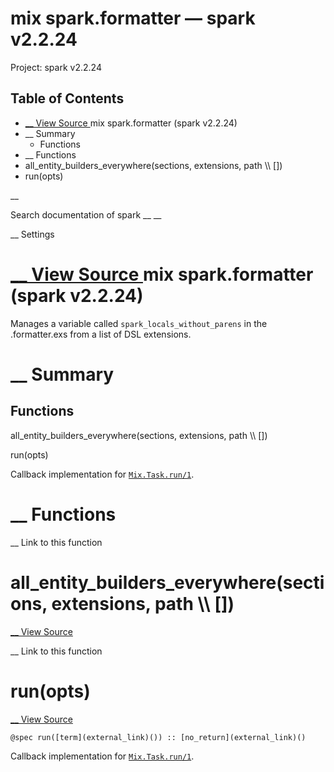 # mix spark.formatter — spark v2.2.24

Project: spark v2.2.24

## Table of Contents

- [ __ View Source ](external_link) mix spark.formatter (spark v2.2.24)
- __ Summary
  - Functions
- __ Functions
- all_entity_builders_everywhere(sections, extensions, path \\\ [])
- run(opts)

__

Search documentation of spark __ __

__ Settings

#  [ __ View Source ](external_link) mix spark.formatter (spark v2.2.24)

Manages a variable called `spark_locals_without_parens` in the .formatter.exs from a list of DSL extensions.

#  __ Summary

##  Functions

all_entity_builders_everywhere(sections, extensions, path \\\ [])

run(opts)

Callback implementation for [`Mix.Task.run/1`](external_link).

#  __ Functions

__ Link to this function

# all_entity_builders_everywhere(sections, extensions, path \\\ [])

[ __ View Source ](external_link)

__ Link to this function

# run(opts)

[ __ View Source ](external_link)
    
    
    @spec run([term](external_link)()) :: [no_return](external_link)()

Callback implementation for [`Mix.Task.run/1`](external_link).
